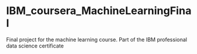 # IBM_coursera_MachineLearningFinal
Final project for the machine learning course. Part of the IBM professional data science certificate
